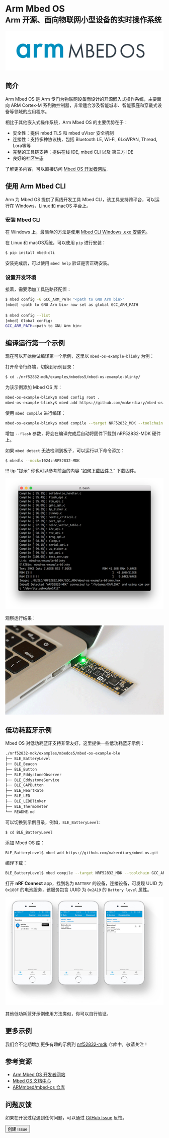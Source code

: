 # Arm Mbed OS <br><small>Arm 开源、面向物联网小型设备的实时操作系统</small>

[![](../../mbedos/images/mbedos-logo.png)](https://os.mbed.com/)

## 简介

Arm Mbed OS 是 Arm 专门为物联网设备而设计的开源嵌入式操作系统，主要面向 ARM Cortex-M 系列微控制器，非常适合涉及智能城市、智能家庭和穿戴式设备等领域的应用程序。

相比于其他嵌入式操作系统，Arm Mbed OS 的主要优势在于：

* 安全性：提供 mbed TLS 和 mbed uVisor 安全机制
* 连接性：支持多种协议栈，包括 Bluetooth LE, Wi-Fi, 6LoWPAN, Thread, Lora等等
* 完整的工具链支持：提供在线 IDE, mbed CLI 以及 第三方 IDE
* 良好的社区生态

了解更多内容，可以直接访问 [Mbed OS 开发者网站](https://os.mbed.com/).

## 使用 Arm Mbed CLI

Arm 为 Mbed OS 提供了离线开发工具 Mbed CLI，该工具支持跨平台，可以运行在 Windows，Linux 和 macOS 平台上。

### 安装 Mbed CLI

在 Windows 上，最简单的方法是使用 [Mbed CLI Windows .exe 安装包](https://mbed-media.mbed.com/filer_public/50/38/5038849b-16a8-42f3-be7a-43d98c7a3af3/mbed_installer_v043.exe)。

在 Linux 和 macOS系统，可以使用 `pip` 进行安装：

``` sh
$ pip install mbed-cli
```

安装完成后，可以使用 `mbed help` 验证是否正确安装。

### 设置开发环境

接着，需要添加工具链路径配置：

``` sh
$ mbed config -G GCC_ARM_PATH "<path to GNU Arm bin>"
[mbed] <path to GNU Arm bin> now set as global GCC_ARM_PATH

$ mbed config --list
[mbed] Global config:
GCC_ARM_PATH=<path to GNU Arm bin>
```

## 编译运行第一个示例

现在可以开始尝试编译第一个示例，这里以 `mbed-os-example-blinky` 为例：

打开命令行终端，切换到示例目录：

``` sh
$ cd ./nrf52832-mdk/examples/mbedos5/mbed-os-example-blinky/
```

为该示例添加 Mbed OS 库：

``` sh
mbed-os-example-blinky$ mbed config root .
mbed-os-example-blinky$ mbed add https://github.com/makerdiary/mbed-os.git
```

使用 `mbed compile` 进行编译：

``` sh
mbed-os-example-blinky$ mbed compile --target NRF52832_MDK --toolchain GCC_ARM --flash
```

增加 `--flash` 参数，将会在编译完成后自动将固件下载到 nRF52832-MDK 硬件上。

如果 `mbed detect` 无法检测到板子，可以运行以下命令添加：

``` sh
$ mbedls --mock=1024:nRF52832-MDK
```

!!! tip "提示"
    你也可以参考前面的内容 “[如何下载固件？](../getting-started/#_2)” 下载固件。

![](../../mbedos/images/mbed-os-example-blinky-bash.png)

观察运行结果：

![](../../mbedos/images/mbed-os-example-blinky-demo.gif)


## 低功耗蓝牙示例

Mbed OS 对低功耗蓝牙支持非常友好，这里提供一些低功耗蓝牙示例：

``` sh
./nrf52832-mdk/examples/mbedos5/mbed-os-example-ble
├── BLE_BatteryLevel
├── BLE_Beacon
├── BLE_Button
├── BLE_EddystoneObserver
├── BLE_EddystoneService
├── BLE_GAPButton
├── BLE_HeartRate
├── BLE_LED
├── BLE_LEDBlinker
├── BLE_Thermometer
└── README.md
```

可以切换到示例目录，例如，`BLE_BatteryLevel`:

``` sh
$ cd BLE_BatteryLevel
```

添加 Mbed OS 库：

``` sh
BLE_BatteryLevel$ mbed add https://github.com/makerdiary/mbed-os.git
```

编译下载：

``` sh
BLE_BatteryLevel$ mbed compile --target NRF52832_MDK --toolchain GCC_ARM --flash
```

打开 **nRF Connect** app，找到名为 `BATTERY` 的设备，连接设备，可发现 UUID 为 `0x180F` 的电池服务，该服务包含 UUID 为 `0x2A19` 的 `Battery level` 属性。

[![](../../mbedos/images/mbed-os-example-ble-battery.jpg)](../../mbedos/images/mbed-os-example-ble-battery.jpg)

其他低功耗蓝牙示例使用方法类似，你可以自行验证。

## 更多示例

我们会不定期增加更多有趣的示例到 [nrf52832-mdk](https://github.com/makerdiary/nrf52832-mdk) 仓库中，敬请关注！

## 参考资源

* [Arm Mbed OS 开发者网站](https://os.mbed.com/)
* [Mbed OS 文档中心](https://os.mbed.com/docs/)
* [ARMmbed/mbed-os 仓库](https://github.com/ARMmbed/mbed-os)

## 问题反馈

如果在开发过程遇到任何问题，可以通过 [GitHub Issue](https://github.com/makerdiary/nrf52832-mdk/issues) 反馈。

<a href="https://github.com/makerdiary/nrf52832-mdk/issues/new"><button data-md-color-primary="marsala"><i class="fa fa-github"></i> 创建 Issue</button></a>

